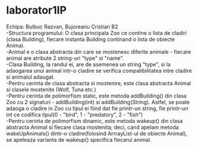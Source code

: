 # laborator1IP
Echipa: Bulbuc Razvan, Bujoreanu Cristian B2   
-Structura programului: O clasa principala Zoo ce contine o lista de cladiri (clasa Building), fiecare instanta Building continand o lista de obiecte Animal.  
-Animal e o clasa abstracta din care se mostenesc diferite animale - fiecare animal are atribute 2 string-uri "type" si "name".  
-Clasa Building, la randul ei, are de asemenea un string "type", si la adaogarea unui animal intr-o cladire se verifica compatibilitatea intre cladire si animalul adaugat.  
-Pentru cerinta de clasa abstracta si mostenire, este clasa abstracta Animal si clasele mostenite (Wolf, Tuna etc.)  
-Pentru cerinta de polimorfism static, este metoda addBuilding() din clasa Zoo cu 2 signaturi - addBuilding(int) si addBuilding(String). Astfel, se poate adaoga o cladire in Zoo cu tipul ei fiind dat fie printr-un string, fie printr-un int ce codifica tipul(0 - "bird", 1 - "predatory", 2 - "fish")  
-Pentru cerinta de polimorfism dinamic, este metoda wakeup() din clasa abstracta Animal si fiecare clasa mostenita; deci, cand apelam metoda wakeUpAnimals() dintr-o cladire(folosind ArrrayList-ul de obiecte Animal), se apeleaza varianta de wakeup() specifica fiecarui animal.
